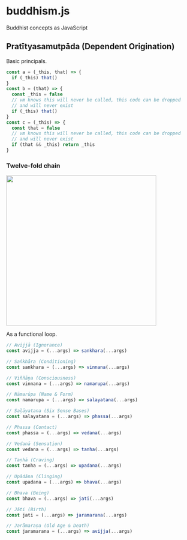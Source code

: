# buddhism.js

Buddhist concepts as JavaScript

## Pratītyasamutpāda (Dependent Origination)

Basic principals.

```js
const a = (_this, that) => {
  if (_this) that()
}
const b = (that) => {
  const _this = false
  // vm knows this will never be called, this code can be dropped
  // and will never exist
  if (_this) that()
}
const c = (_this) => {
  const that = false
  // vm knows this will never be called, this code can be dropped
  // and will never exist
  if (that && _this) return _this
}
```

### Twelve-fold chain

<img src="https://user-images.githubusercontent.com/579/98151375-e9aede80-1e84-11eb-80f3-06cb9468c6f3.jpg" width="400">

As a functional loop.

```js
// Avijjā (Ignorance)
const avijja = (...args) => sankhara(...args)

// Saṅkhāra (Conditioning)
const sankhara = (...args) => vinnana(...args)

// Viññāṇa (Consciousness)
const vinnana = (...args) => namarupa(...args)

// Nāmarūpa (Name & Form)
const namarupa = (...args) => salayatana(...args)

// Saḷāyatana (Six Sense Bases)
const salayatana = (...args) => phassa(...args)

// Phassa (Contact)
const phassa = (...args) => vedana(...args)

// Vedanā (Sensation)
const vedana = (...args) => tanha(...args)

// Taṇhā (Craving)
const tanha = (...args) => upadana(...args)

// Upādāna (Clinging)
const upadana = (...args) => bhava(...args)

// Bhava (Being)
const bhava = (...args) => jati(...args)

// Jāti (Birth)
const jati = (...args) => jaramarana(...args)

// Jarāmaraṇa (Old Age & Death)
const jaramarana = (...args) => avijja(...args)
```
